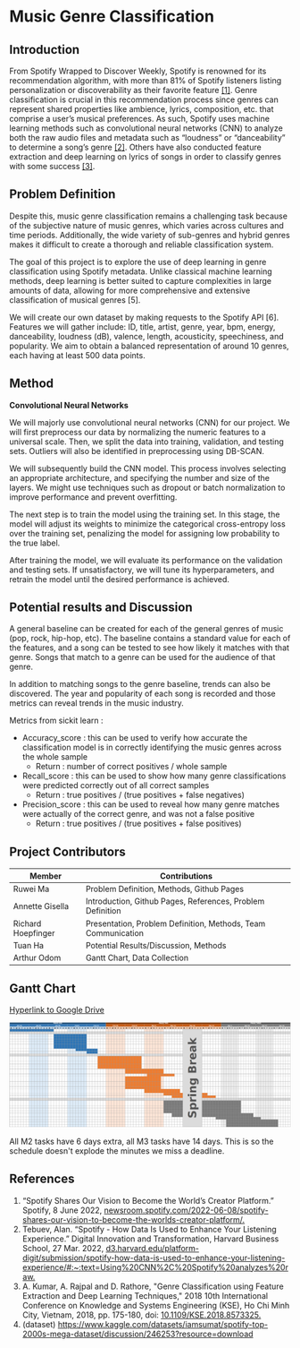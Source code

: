 # Music Genre Classification
## Introduction  
  From Spotify Wrapped to Discover Weekly, Spotify is renowned for its recommendation algorithm, with more than 81% of Spotify listeners listing personalization or discoverability as their favorite feature [[1]](#references). Genre classification is crucial in this recommendation process since genres can represent shared properties like ambience, lyrics, composition, etc. that comprise a user’s musical preferences. As such, Spotify uses machine learning methods such as convolutional neural networks (CNN) to analyze both the raw audio files and metadata such as “loudness” or “danceability” to determine a song’s genre [[2]](#references). Others have also conducted feature extraction and deep learning on lyrics of songs in order to classify genres with some success [[3]](#references).

## Problem Definition  
Despite this, music genre classification remains a challenging task because of the subjective nature of music genres, which varies across cultures and time periods. Additionally, the wide variety of sub-genres and hybrid genres makes it difficult to create a thorough and reliable classification system. 

The goal of this project is to explore the use of deep learning in genre classification using Spotify metadata. Unlike classical machine learning methods, deep learning is better suited to capture complexities in large amounts of data, allowing for more comprehensive and extensive classification of musical genres [5]. 

We will create our own dataset by making requests to the Spotify API [6]. Features we will gather include: ID, title, artist, genre, year, bpm, energy, danceability, loudness (dB), valence, length, acousticity, speechiness, and popularity. We aim to obtain a balanced representation of around 10 genres, each having at least 500 data points.


## Method  

**Convolutional Neural Networks**  

We will majorly use convolutional neural networks (CNN) for our project. We will first preprocess our data by normalizing the numeric features to a universal scale. Then, we split the data into training, validation, and testing sets. Outliers will also be identified in preprocessing using DB-SCAN.

We will subsequently build the CNN model. This process involves selecting an appropriate architecture, and specifying the number and size of the layers. We might use techniques such as dropout or batch normalization to improve performance and prevent overfitting.

The next step is to train the model using the training set. In this stage, the model will adjust its weights to minimize the categorical cross-entropy loss over the training set, penalizing the model for assigning low probability to the true label.

After training the model, we will evaluate its performance on the validation and testing sets. If unsatisfactory, we will tune its hyperparameters, and retrain the model until the desired performance is achieved. 

## Potential results and Discussion

A general baseline can be created for each of the general genres of music (pop, rock, hip-hop, etc). The baseline contains a standard value for each of the features, and a song can be tested to see how likely it matches with that genre. Songs that match to a genre can be used for the audience of that genre. 

In addition to matching songs to the genre baseline, trends can also be discovered. The year and popularity of each song is recorded and those metrics can reveal trends in the music industry.


Metrics from sickit learn : 
- Accuracy_score : this can be used to verify how accurate the classification model is in correctly identifying the music genres across the whole sample
  - Return : number of correct positives / whole sample
- Recall_score : this can be used to show how many genre classifications were predicted correctly out of all correct samples
  - Return : true positives / (true positives + false negatives)
- Precision_score : this can be used to reveal how many genre matches were actually of the correct genre, and was not a false positive
  - Return : true positives / (true positives + false positives)


## Project Contributors

| Member | Contributions |
| --- | ----------- |
| Ruwei Ma | Problem Definition, Methods, Github Pages |
| Annette Gisella | Introduction, Github Pages, References, Problem Definition |
| Richard Hoepfinger | Presentation, Problem Definition, Methods, Team Communication |
| Tuan Ha | Potential Results/Discussion, Methods |
| Arthur Odom | Gantt Chart, Data Collection |

## Gantt Chart

[Hyperlink to Google Drive](https://docs.google.com/spreadsheets/d/1l8K8Aj34vmP7cY6OAWpWX1UIrCkKELlk/edit?usp=sharing&ouid=110632432805448997773&rtpof=true&sd=true)

![Screenshot of Gaant Chartchart for those who don't like links](/gaantChartScreenshot.png "A screenshot for your convenience")

All M2 tasks have 6 days extra, all M3 tasks have 14 days. This is so the schedule doesn't explode the minutes we miss a deadline.

## References
1.  “Spotify Shares Our Vision to Become the World’s Creator Platform.” Spotify, 8 June 2022, [newsroom.spotify.com/2022-06-08/spotify-shares-our-vision-to-become-the-worlds-creator-platform/.](https://newsroom.spotify.com/2022-06-08/spotify-shares-our-vision-to-become-the-worlds-creator-platform/)
2.  Tebuev, Alan. “Spotify - How Data Is Used to Enhance Your Listening Experience.” Digital Innovation and Transformation, Harvard Business School, 27 Mar. 2022, [d3.harvard.edu/platform-digit/submission/spotify-how-data-is-used-to-enhance-your-listening-experience/#:~:text=Using%20CNN%2C%20Spotify%20analyzes%20raw.](https://d3.harvard.edu/platform-digit/submission/spotify-how-data-is-used-to-enhance-your-listening-experience/#:~:text=Using%20CNN%2C%20Spotify%20analyzes%20raw,further%20optimize%20its%20recommendation%20engine)  
3.  A. Kumar, A. Rajpal and D. Rathore, "Genre Classification using Feature Extraction and Deep Learning Techniques," 2018 10th International Conference on Knowledge and Systems Engineering (KSE), Ho Chi Minh City, Vietnam, 2018, pp. 175-180, doi: [10.1109/KSE.2018.8573325.](https://ieeexplore.ieee.org/document/8573325)
4. (dataset) https://www.kaggle.com/datasets/iamsumat/spotify-top-2000s-mega-dataset/discussion/246253?resource=download
